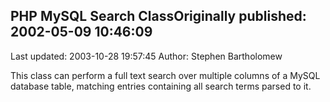 ## PHP MySQL Search ClassOriginally published: 2002-05-09 10:46:09 
Last updated: 2003-10-28 19:57:45 
Author: Stephen Bartholomew 
 
This class can perform a full text search over multiple columns of a MySQL database table, matching entries containing all search terms parsed to it.